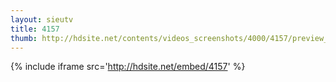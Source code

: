 ```yaml
---
layout: sieutv
title: 4157
thumb: http://hdsite.net/contents/videos_screenshots/4000/4157/preview_360p.mp4.jpg
---
```

{% include iframe src='http://hdsite.net/embed/4157' %}
 
